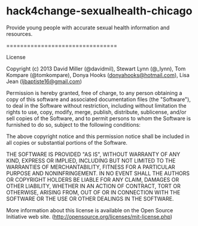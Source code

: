 hack4change-sexualhealth-chicago
================================

Provide young people with accurate sexual health information and resources.

================================

License

Copyright (c) 2013 David Miller (@davidmil), Stewart Lynn (@_lynn), Tom Kompare (@tomkompare), Donya Hooks (donyahooks@hotmail.com), Lisa Jean (ljbaptiste16@gmail.com)

Permission is hereby granted, free of charge, to any person obtaining a copy
of this software and associated documentation files (the "Software"), to deal
in the Software without restriction, including without limitation the rights to
use, copy, modify, merge, publish, distribute, sublicense, and/or sell copies
of the Software, and to permit persons to whom the Software is furnished to do
so, subject to the following conditions:

The above copyright notice and this permission notice shall be included in
all copies or substantial portions of the Software.

THE SOFTWARE IS PROVIDED "AS IS", WITHOUT WARRANTY OF ANY KIND, EXPRESS OR
IMPLIED, INCLUDING BUT NOT LIMITED TO THE WARRANTIES OF MERCHANTABILITY,
FITNESS FOR A PARTICULAR PURPOSE AND NONINFRINGEMENT. IN NO EVENT SHALL THE
AUTHORS OR COPYRIGHT HOLDERS BE LIABLE FOR ANY CLAIM, DAMAGES OR OTHER
LIABILITY, WHETHER IN AN ACTION OF CONTRACT, TORT OR OTHERWISE, ARISING FROM,
OUT OF OR IN CONNECTION WITH THE SOFTWARE OR THE USE OR OTHER DEALINGS IN THE
SOFTWARE.

More information about this license is available on the Open Source
Initiative web site. (http://opensource.org/licenses/mit-license.php)

